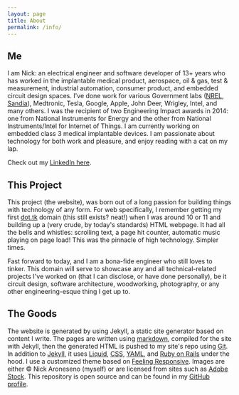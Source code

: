 ```yaml
---
layout: page
title: About
permalink: /info/
---
```


## Me
I am Nick: an electrical engineer and software developer of 13+ years who has worked in the implantable medical product, aerospace, oil & gas, test & measurement, industrial automation, consumer product, and embedded circuit design spaces. I've done work for various Government labs ([NREL](https://nrel.gov), [Sandia](https://www.sandia.gov/)), Medtronic, Tesla, Google, Apple, John Deer, Wrigley, Intel, and many others. I was the recipient of two Engineering Impact awards in 2014: one from National Instruments for Energy and the other from National Instruments/Intel for Internet of Things. I am currently working on embedded class 3 medical implantable devices. I am passionate about technology for both work and pleasure, and enjoy reading with a cat on my lap.  

Check out my [LinkedIn here](https://www.linkedin.com/in/naroneseno/).

## This Project
This project (the website), was born out of a long passion for building things with technology of any form. For web specifically, I remember getting my first [dot.tk](http://www.dot.tk/) domain (this still exists? neat!) when I was around 10 or 11 and building up a (very crude, by today's standards) HTML webpage. It had all the bells and whistles: scrolling text, a page hit counter, automatic music playing on page load! This was the pinnacle of high technology. Simpler times.

Fast forward to today, and I am a bona-fide engineer who still loves to tinker. This domain will serve to showcase any and all technical-related projects I've worked on (that I can disclose, or have done personally), be it circuit design, software architecture, woodworking, photography, or any other engineering-esque thing I get up to.

## The Goods
The website is generated by using Jekyll, a static site generator based on content I write. The pages are written using [markdown](https://daringfireball.net/projects/markdown/), compiled for the site with Jekyll, then the generated HTML is pushed to my site's repo using [Git](https://git-scm.com/). In addition to [Jekyll](https://jekyllrb.com/), it uses [Liquid](https://shopify.github.io/liquid/), [CSS](https://www.w3.org/TR/CSS/#css), [YAML](https://yaml.org/), and [Ruby on Rails](https://rubyonrails.org/) under the hood. I use a customized theme based on [Feeling Responsive](https://phlow.github.io/). Images are either © Nick Aroneseno (myself) or are licensed from sites such as [Adobe Stock](https://stock.adobe.com). This repository is open source and can be found in my [GitHub profile](https://github.com/nikolae).